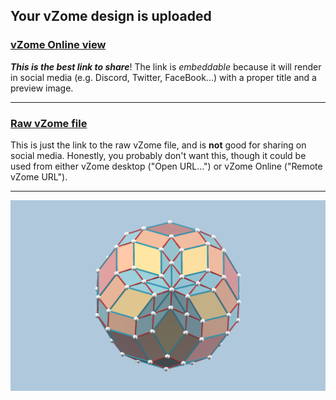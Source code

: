 ## Your vZome design is uploaded

### [vZome Online view][embed]

***This is the best link to share***!  The link is *embeddable* because it will render in social media (e.g. Discord, Twitter, FaceBook...) with a proper title and a preview image.

---

### [Raw vZome file][raw]

This is just the link to the raw vZome file, and is **not** good for
sharing on social media.
Honestly, you probably don't want this, though it could be used from either
vZome desktop ("Open URL...") or vZome Online ("Remote vZome URL").

---

![Image](<RI-red-blue-hybrid.png>)


[embed]: <https://vzome.com/app/embed.py?url=https://raw.githubusercontent.com/John-Kostick/vzome-sharing/main/2021/09/12/11-19-37-RI-red-blue-hybrid/RI-red-blue-hybrid.vZome>
[raw]: <https://raw.githubusercontent.com/John-Kostick/vzome-sharing/main/2021/09/12/11-19-37-RI-red-blue-hybrid/RI-red-blue-hybrid.vZome>
